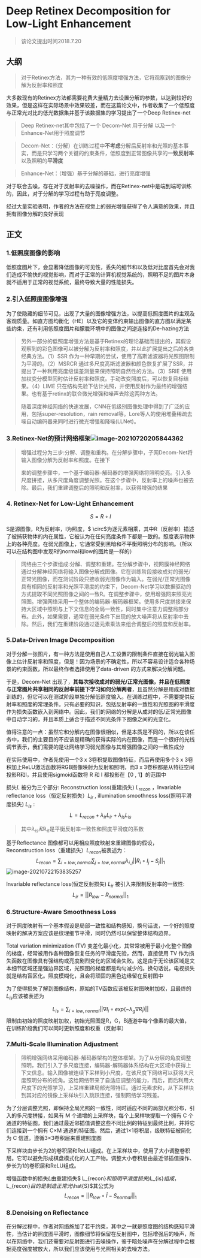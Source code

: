 # Deep Retinex Decomposition for Low-Light Enhancement

> 该论文提出时间2018.7.20

## 大纲

> 对于Retinex方法，其为一种有效的低照度增强方法，它将观察到的图像分解为反射率和照度

大多数现有的Retinex方法都需要花费大量精力去设置分解的参数，以达到较好的效果，但是这样在实际场景中效果较差，而在这篇论文中，作者收集了一个低照度与正常光对比的低光数据集并基于该数据集的学习提出了一个Deep Retinex-net 

> Deep Retinex-net其中包括了一个 Decom-Net 用于分解 以及一个 Enhance-Net用于照度调节

> Decom-Net：（分解）在训练过程中**不考虑**分解后反射率和光照的基本事实，而是只学习两个关键的约束条件，低照度到正常图像共享的**一致反射率**以及照明的**平滑度**

> Enhance-Net：（增强）基于分解的基础，进行亮度增强

对于联合去噪，存在对于反射率的去噪操作，而在Retinex-net中是端到端可训练的，因此，对于分解的学习过程有助于亮度调整。

经过大量实验表明，作者的方法在视觉上的弱光增强获得了令人满意的效果，并且拥有图像分解的良好表现

## 正文

### 1.低照度图像的影响

​    低照度图片下，会显著降低图像的可见性，丢失的细节和以及低对比度首先会对我们造成不愉快的视觉影响，而对于正常的计算机视觉系统的，照明不足的图片本身就不适用于正常的视觉系统，最终导致大量的性能损失。

### 2.引入低照度图像增强

​    为了使隐藏的细节可见，出现了大量的图像增强方法，以提高低照度图片的主观及客观质量。如直方图均衡化（HE）以及它的变体约束输出图像的直方图以满足某些约束，还有利用低照度图片和朦胧环境中的图像之间逆连接的De-hazing方法

> 另外一部分的低照度增强方法是基于Retinex的理论基础而提出的，其假设观察到的彩色图像可以被分解为反射率和照度，并以此扩展提出之后的各类经典方法。（1）SSR 作为一种早期的尝试，使用了高斯滤波器将光照图限制为平滑的。（2）MSRCR 通过多尺度高斯滤波器和颜色恢复扩展了SSR，并提出了一种利用亮度级误差测量来保持照明自然性的方法。（3）SRIE 使用加权变分模型同时估计反射率和照度。手动改变照度后，可以恢复目标结果。（4）LIME 只在结构先验下估计光照，并使用反射作为最终的增强结果。也有基于retinx的联合微光增强和噪声去除这两种方法。
>
> 随着深度神经网络的快速发展，CNN在低级别图像处理中得到了广泛的应用，包括super-resolution，rain removal等。Lore等人的使用堆叠稀疏去噪自动编码器来同时进行微光增强和降噪(LLNet)。

### 3.Retinex-Net的预计网络框架![image-20210720205844362](https://gitee.com/ruomengawa/pic-go/raw/master/img/20210720205844.png)

> 增强过程分为三步:分解、调整和重构。在分解步骤中，子网Decom-Net将输入图像分解为反射率和照度。在接下
>
> 来的调整步骤中，一个基于编码器-解码器的增强网络将照明变亮。引入多尺度拼接，从多尺度角度调整光照。在这个步骤中，反射率上的噪声也被去除。最后，我们重建调整后的照明和反射率，以获得增强的结果

### 4. Retinex-Net for Low-Light Enhancement

$$
S = R\circ I
$$

S是源图像，R为反射率，I为照度，$ \circ$为逐元素相乘，其中R（反射率）描述了被捕获物体的内在属性，它被认为在任何亮度条件下都是一致的。照度表示物体上的各种亮度。在弱光图像上，它通常受到黑暗和不平衡照明分布的影响。（所以可以在结构图中发现R的normal和low的图片是一样的）

> 网络由三个步骤组成:分解、调整和重建。在分解步骤中，视网膜神经网络通过分解神经网络将输入图像分解成图像。它在训练阶段接收成对的弱光/正常光图像，而在测试阶段只接收弱光图像作为输入。在弱光/正常光图像具有相同的反射率和光照平滑度的约束下，Decom-Net学习以数据驱动的方式提取不同光照图像之间的一致R。在调整步骤中，使用增强网来照亮光照图。增强网络采用一个整体的编码器-解码器框架。使用多尺度拼接来保持大区域中照明与上下文信息的全局一致性，同时集中注意力调整局部分布。此外，如果需要，通常在弱光条件下出现的放大噪声将从反射率中去除。然后，我们在重建阶段通过逐元素乘法来组合调整后的照度和反射率。

### 5.Data-Driven Image Decomposition

对于分解一张图片，有一种方法是使用自己人工设置的限制条件直接在弱光输入图像上估计反射率和照度，但是！因为场景的不确定性，所以不容易设计适合各种场景的约束函数，所以最终作者选择使用了data-driven 的方式来解决分解问题。

于是，Decom-Net 出现了，**其每次接收成对的弱光/正常光图像，并且在低照度与正常图片共享相同的反射率前提下学习如何分解两者**，且虽然分解是用成对数据训练的，但它可以在测试阶段单独分解低照度输入。在训练过程中，不需要提供反射率和照度的常理条件。只有必要的知识，包括反射率的一致性和光照图的平滑度作为损失函数嵌入到网络中。因此，我们的网络的分解是从成对的低/正常光图像中自动学习的，并且本质上适合于描述不同光条件下图像之间的光变化。

值得注意的一点：虽然它和分解内在图像很相似，但是本质是不同的，所以在该任务中，我们的主要目的不应该是精确的获得实际的内在图像，而是一个很好的光线调节表示，我们需要的是让网络学习弱光图像与其增强图像之间的一致性成分

在实际使用中，作者先使用一个3 x 3卷积提取图像特征，而后再使用多个3 x 3卷积加上ReLU激活函数将RGB图像映射为反射和照明，而3 x 3卷积都是从特征空间投影R和I，并且使用sigmoid函数将 R 和 I 都投影在【0 , 1】的范围中

损失$L$ 被分为三个部分: Reconstruction loss(重建损失) $L_{recon}$ ，Invariable reflectance loss（恒定反射损失）$L_{ir}$ , illumination smoothness loss(照明平滑度损失) $L_{is}$​ :
$$
L = L_{recon} + \lambda_{ir}L_{ir} +\lambda_{is}L_{is}
$$

> 其中$\lambda_{is}和$$\lambda_{it}$​​是平衡反射率一致性和照度平滑度的系数

基于Reflectance 图像都可以用相应照度映射来重建图像的假设，Reconstruction loss（重建损失）$L_{recon}$​被表述为：
$$
L_{recon}=\sum_{i=low,normal}\sum_{j=low,normal}\lambda_{i,j}||R_i\circ I_j-S_j||_1
$$
![image-20210722153835257](https://gitee.com/ruomengawa/pic-go/raw/master/img/20210722153835.png)

Invariable reflectance loss(恒定反射损失) $L_{ir}$ 被引入来限制反射率的一致性:
$$
L_{ir}=||R_{low}-R_{normal}||_1
$$

### 6.Structure-Aware Smoothness Loss

对于照度映射有一个基本假设是局部一致性和结构感知，换句话说，一个好的照度映射的解决方案应该是纹理细节平滑，同时仍然可以保留整体结构边界。

Total variation minimization (TV) 变差化最小化，其常常被用于最小化整个图像的梯度，经常被用作各种图像恢复任务的平滑度先验，然而，直接使用 TV 作为损失函数在图像具有强结构或亮度剧烈变化的区域会失败。这是由于无论该区域是文本细节区域还是强边界区域，光照图的梯度都是均匀减少的。换句话说，电视损失就是结构盲区化。照度模糊化，且会将顽固的黑色边缘留在反射图中

为了使得损失了解到图像结构，原始的TV函数应该被反射图映射加权，且最终的$L_{is}$应该被表述为

$$
L_{is}=\sum_{i=low,normal}||\nabla I_i\circ exp(-\lambda_g\nabla R_i)||
$$
限制由初始的照度映射加权，初始光照图是R，G，B通道中每个像素的最大值，在训练阶段我们可以同时更新照度和权重（反射率）

### 7.Multi-Scale Illumination Adjustment

> 照明增强网络采用编码器-解码器架构的整体框架。为了从分层的角度调整照明，我们引入了多尺度连接，编码器-解码器体系结构在大区域中获得上下文信息。输入图像被连续下采样到小尺度，在该尺度下网络可以获得大尺度照明分布的视角。这给网络带来了自适应调整的能力，而后，而后利用大尺度下的光照学习，上采样重建局部光照特征。通过元素求和，从下采样块到其对应的镜像上采样块引入跳跃连接，强制网络学习残差。

为了分层调整光照，即保持全局光照的一致性，同时适应不同的局部光照分布，引入的多尺度拼接，如果有 M 个递增的上采样块，每个上采样块提取一个拥有 C 个通道的特征图，我们通过最近邻插值调整这些不同比例的特征到最终比例，并将它们连接到一个拥有 C×M 通道的特征图。然后，通过1×1卷积层，级联特征被简化为 C 信道。遵循3×3卷积层来重建照度图

下采样块由步长为2的卷积层和ReLU组成。在上采样块中，使用了大小调整卷积层。它可以避免形成棋盘模式化的人工产物。调整大小卷积层由最近邻插值操作、步长为1的卷积层和ReLU组成。

增强函数中的损失$L$由重建损失$ L_{recon}$和照明平滑度损失)$L_{is}$组成，$L_{recon}$​目的是制造正常光$\hat{S}$其公式为
$$
L_{recon}=||R_{low}\circ\hat{I}-S_{normal}||_1
$$

### 8.Denoising on Reflectance

在分解过程中，作者对网络施加了若干约束，其中之一就是照度图的结构感知平滑性，当估计的照度图平滑时，图像细节将保留在反射图中，包括增强后的噪声，所以在网络中，我们还需要对反射图进行去噪操作，鉴于暗处噪声在分解过程中会根据亮度强度被放大，所以我们应该使用与光照相关的去噪方法。



